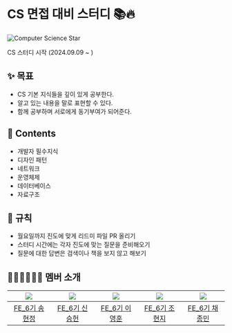 # CS 면접 대비 스터디 📚🔥

![Computer Science Star](https://github.com/user-attachments/assets/e01dd288-bc06-4545-bdcd-7fd821da1993)

CS 스터디 시작 (2024.09.09 ~ )

## ✨ 목표
- CS 기본 지식들을 깊이 있게 공부한다.
- 알고 있는 내용을 말로 표현할 수 있다.
- 함께 공부하며 서로에게 동기부여가 되어준다.

## 📂 Contents
- 개발자 필수지식
- 디자인 패턴
- 네트워크
- 운영체제
- 데이터베이스
- 자료구조

## 📏 규칙
- 월요일까지 진도에 맞게 리드미 파일 PR 올리기
- 스터디 시간에는 각자 진도에 맞는 질문을 준비해오기
- 질문에 대한 답변은 검색이나 책을 보지 않고 해보기

## 🧑🏻‍💻👩🏻‍💻 멤버 소개
| <img src="https://avatars.githubusercontent.com/u/87344625?v=4"> | <img src="https://avatars.githubusercontent.com/u/137388618?v=4"> | <img src="https://avatars.githubusercontent.com/u/162422277?v=4"> | <img src="https://avatars.githubusercontent.com/u/123517278?v=4"> | <img src="https://avatars.githubusercontent.com/u/86304360?v=4"> |
| :---------------------------------------------------------------: | :---------------------------------------------------------------: | :--------------------------------------------------------------: | :---------------------------------------------------------------: | :---------------------------------------------------------------: |
|           [FE_6기 송현정](https://github.com/Haze-S)           |          [FE_6기 신승헌](https://github.com/AdamSeungheonShin)          |           [FE_6기 이영훈](https://github.com/tkddbs587)            |           [FE_6기 조현지](https://github.com/cindycho0423)           |         [FE_6기 채종민](https://github.com/JayChae)          |

